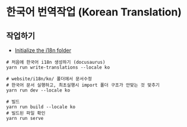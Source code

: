 # 한국어 번역작업 (Korean Translation)

## 작업하기

- [Initialize the i18n folder](https://docusaurus.io/docs/i18n/git#initialize-the-i18n-folder)

```shell
# 처음에 한국어 i18n 생성하기 (docusaurus)
yarn run write-translations --locale ko

# website/i18n/ko/ 폴더에서 문서수정
# 한국어 문서 실행하고, 최초실행시 import 폴더 구조가 안맞는 것 맞추기
yarn run dev --locale ko

# 빌드
yarn run build --locale ko
# 빌드된 파일 확인
yarn run serve
```
